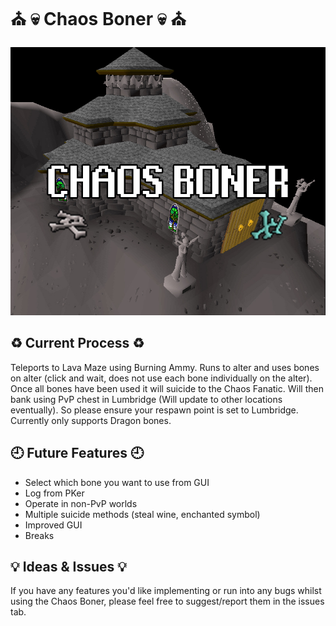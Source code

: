 # :church: :skull: Chaos Boner :skull: :church:
![Chaos Boner](./chaosBoner.jpg)

## :recycle: Current Process :recycle:
Teleports to Lava Maze using Burning Ammy. Runs to alter and uses bones on alter (click and wait, does not use each bone individually on the alter). Once all bones have been used it will suicide to the Chaos Fanatic. Will then bank using PvP chest in Lumbridge (Will update to other locations eventually). So please ensure your respawn point is set to Lumbridge. Currently only supports Dragon bones.


## :clock9: Future Features :clock9:

- Select which bone you want to use from GUI
- Log from PKer
- Operate in non-PvP worlds
- Multiple suicide methods (steal wine, enchanted symbol)
- Improved GUI
- Breaks

## :bulb: Ideas & Issues :bulb:
If you have any features you'd like implementing or run into any bugs whilst using the Chaos Boner, please feel free to suggest/report them in the issues tab.